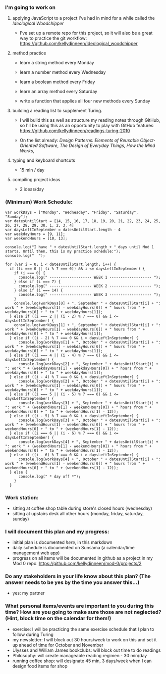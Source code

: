 ### I'm going to work on
1. applying JavaScript to a project I've had in mind for a while called the *Ideological Woodchipper*

    - I've set up a remote repo for this project, so it will also be a great way to practice the git workflow: https://github.com/kellydinneen/ideological_woodchipper

2. method practice

    - learn a string method every Monday
  
    - learn a number method every Wednesday
  
    - learn a boolean method every Friday
  
    - learn an array method every Saturday
  
    - write a function that applies all four new methods every Sunday

3. building a reading list to supplement Turing.

    - I will build this as well as structure my reading notes through GitHub, so I'll be using this as an opportunity to play with GitHub features: https://github.com/kellydinneen/readings-turing-2010
  
    - On the list already: *Design Patterns: Elements of Reusable Object-Oriented Software*, *The Design of Everyday Things*, *How the Mind Works*,

4. typing and keyboard shortcuts

    - 15 min / day

5. compiling project ideas

    - 2 ideas/day

### (Minimum) Work Schedule:
```
var workDays = ["Monday", "Wednesday", "Friday", "Saturday", "Sunday"];
var datesUntilStart = [14, 15, 16, 17, 18, 19, 20, 21, 22, 23, 24, 25, 26, 27, 28, 29, 30, 1, 2, 3, 4]
var daysLeftInSeptember = datesUntilStart.length - 4
var weekdayHours = [9, 11];
var weekendHours = [10, 13];

console.log("I have " + datesUntilStart.length + " days until Mod 1 starts. Until then, this is my practice schedule:");
console.log("  ");

for (var i = 0; i < datesUntilStart.length; i++) {
  if ((i === 0 || (i % 7 === 0)) && i <= daysLeftInSeptember) {
    if (i === 0) {
      console.log(" ------------------- WEEK 1 ------------------- ");
    } else if (i === 7) {
      console.log(" ------------------- WEEK 2 ------------------- ");
    } else if (i === 14) {
      console.log(" ------------------- WEEK 3 ------------------- ");
    }
    console.log(workDays[0] + ", September " + datesUntilStart[i] + ": work " + (weekdayHours[1] - weekdayHours[0]) + " hours from " + weekdayHours[0] + " to " + weekdayHours[1]);
  } else if ((i === 2 || (i - 2) % 7 === 0) && i <= daysLeftInSeptember) {
    console.log(workDays[1] + ", September " + datesUntilStart[i] + ": work " + (weekdayHours[1] - weekdayHours[0]) + " hours from " + weekdayHours[0] + " to " + weekdayHours[1]);
  } else if ((i - 2) % 7 === 0 && i > daysLeftInSeptember) {
      console.log(workDays[1] + ", October " + datesUntilStart[i] + ": work " + (weekdayHours[1] - weekdayHours[0]) + " hours from " + weekdayHours[0] + " to " + weekdayHours[1]);
  } else if ((i === 4 || (i - 4) % 7 === 0) && i <= daysLeftInSeptember) {
      console.log(workDays[2] + ", September " + datesUntilStart[i] + ": work " + (weekdayHours[1] - weekdayHours[0]) + " hours from " + weekdayHours[0] + " to " + weekdayHours[1]);
  } else if ((i - 4) % 7 === 0 && i > daysLeftInSeptember) {
      console.log(workDays[2] + ", October " + datesUntilStart[i] + ": work " + (weekdayHours[1] - weekdayHours[0]) + " hours from " + weekdayHours[0] + " to " + weekdayHours[1]);
  } else if ((i === 5 || (i - 5) % 7 === 0) && i <= daysLeftInSeptember) {
      console.log(workDays[3] + ", September " + datesUntilStart[i] + ": work " + (weekendHours[1] - weekendHours[0]) + " hours from " + weekendHours[0] + " to " + (weekendHours[1] - 12));
  } else if ((i - 5) % 7 === 0 && i > daysLeftInSeptember) {
      console.log(workDays[3] + ", October " + datesUntilStart[i] + ": work " + (weekendHours[1] - weekendHours[0]) + " hours from " + weekendHours[0] + " to " + (weekendHours[1] - 12));
  } else if ((i === 6 || (i - 6) % 7 === 0) && i <= daysLeftInSeptember) {
      console.log(workDays[4] + ", September " + datesUntilStart[i] + ": work " + (weekendHours[1] - weekendHours[0]) + " hours from " + weekendHours[0] + " to " + (weekendHours[1] - 12));
  } else if ((i - 6) % 7 === 0 && i > daysLeftInSeptember) {
      console.log(workDays[4] + ", October " + datesUntilStart[i] + ": work " + (weekendHours[1] - weekendHours[0]) + " hours from " + weekendHours[0] + " to " + (weekendHours[1] - 12));
  } else {
      console.log(" * day off *");
    }
  }
```

### Work station:

 - sitting at coffee shop table during store's closed hours (wednesday)
 - sitting at upstairs desk all other hours (monday, friday, saturday, sunday)

### I will document this plan and my progress:

 - initial plan is documented *here*, in this markdown
 - daily schedule is documented on Sunsama (a calendar/time management web app)
 - progress on all items will be documented in github as a project in my Mod 0 repo: https://github.com/kellydinneen/mod-0/projects/2

### Do any stakeholders in your life know about this plan? (The answer needs to be yes by the time you answer this...)

 - yes: my partner

### What personal items/events are important to you during this time? How are you going to make sure those are not neglected? (Hint, block time on the calendar for them!)

 - exercise: I will be practicing the same exercise schedule that I plan to follow during Turing
 - my newsletter: I will block out 30 hours/week to work on this and set it up ahead of time for October and November
 - Ulysses and William James bookclubs: will block out time to do readings
 - Philosophy: will create manageable reading regimen - 30 min/day
 - running coffee shop: will designate 45 min, 3 days/week when I can design food items for shop

